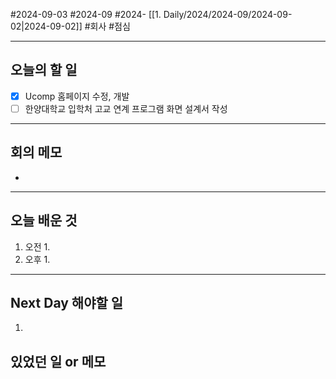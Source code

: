 #2024-09-03 #2024-09 #2024- [[1. Daily/2024/2024-09/2024-09-02|2024-09-02]] 
#회사 #점심 

---
## 오늘의 할 일
- [x] Ucomp 홈페이지 수정, 개발
- [ ] 한양대학교 입학처 고교 연계 프로그램 화면 설계서 작성
---
## 회의 메모
- 
---
## 오늘 배운 것
1. 오전
    1. 
2. 오후
    1. 
---
## Next Day 해야할 일
1. 


## 있었던 일 or 메모